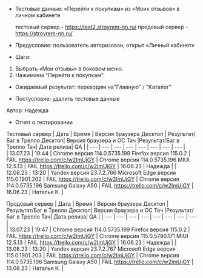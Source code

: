 * Тестовые данные: «Перейти к покупкам» из «Моих отзывов» в личном кабинете 

	тестовый сервер - https://test2.stroyrem-nn.ru/   продовый сервер - https://stroyrem-nn.ru/

* Предусловие: пользователь авторизован, открыт «Личный кабинет»

* Шаги:
1.	Выбрать «Мои отзывы» в боковом меню.
2.	Нажимаем "Перейти к покупкам".

* Ожидаемый результат: переходим на"Главную" / "Каталог"

* Постусловие: удалить тестовые данные

Автор: Надежда

* Отчет о тестировании
  
Тестовый сервер
| Дата | Время | Версия браузера Десктоп | Результат/Баг в Трелло Десктоп|  Версия браузера и ОС Тач |Результат/Баг в Трелло Тач| Дата релиза| QA  |
| --- | --- | --- | --- |  --- | --- | --- | --- |   
| 13.07.23 | 19:44 | Chrome версия 114.0.5735.199 Firefox версия 115.0.2 | FAIL https://trello.com/c/w2ImUjGY | Chrome версия 114.0.5735.196 MIUI 12.5.13 | FAIL https://trello.com/c/w2ImUjGY | 16.06.23 | Надежда |
| 12.08.23 | 13:20 | Yandex версия 23.7.2.766  Microsoft Edge версия 115.0.1901.202 | FAIL https://trello.com/c/w2ImUjGY | Chrome версия 114.0.5735.196 Samsung Galaxy A50 | FAIL https://trello.com/c/w2ImUjGY | 16.06.23 | Наталья К. |   

Продовый сервер
| Дата | Время | Версия браузера Десктоп | Результат/Баг в Трелло Десктоп|  Версия браузера и ОС Тач |Результат/Баг в Трелло Тач| Дата релиза| QA |
| --- | --- | --- | --- |  --- | --- | --- | --- |   
| 13.07.23 | 19:47 | Chrome версия 114.0.5735.199 Firefox версия 115.0.2 | FAIL https://trello.com/c/w2ImUjGY | Chrome версия 115.0.5790.171 MIUI 12.5.13 | FAIL https://trello.com/c/w2ImUjGY | 16.06.23 | Надежда |
| 13.08.23 | 13:20 | Yandex версия 23.7.2.767  Microsoft Edge версия 115.0.1901.203 | FAIL https://trello.com/c/w2ImUjGY | Chrome версия 114.0.5735.196 Samsung Galaxy A50 | FAIL https://trello.com/c/w2ImUjGY | 13.08.23 | Наталья К. |  
